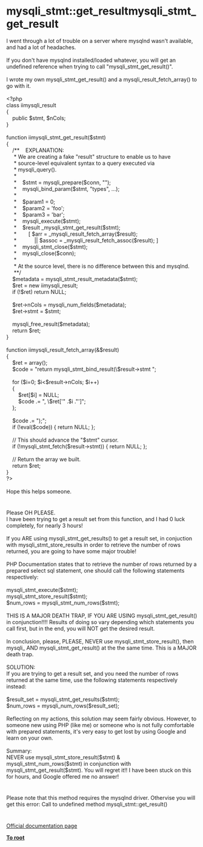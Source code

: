 # mysqli_stmt::get_resultmysqli_stmt_get_result




<div class="phpcode"><span class="html">
I went through a lot of trouble on a server where mysqlnd wasn&apos;t available, and had a lot of headaches.<br><br>If you don&apos;t have mysqlnd installed/loaded whatever, you will get an undefined reference when trying to call &quot;mysqli_stmt_get_result()&quot;.<br><br>I wrote my own mysqli_stmt_get_result() and a mysqli_result_fetch_array() to go with it.<br><br><span class="default">&lt;?php<br></span><span class="keyword">class </span><span class="default">iimysqli_result<br></span><span class="keyword">{<br>&#xA0; &#xA0; public </span><span class="default">$stmt</span><span class="keyword">, </span><span class="default">$nCols</span><span class="keyword">;<br>}&#xA0; &#xA0; <br><br>function </span><span class="default">iimysqli_stmt_get_result</span><span class="keyword">(</span><span class="default">$stmt</span><span class="keyword">)<br>{<br>&#xA0; &#xA0; </span><span class="comment">/**&#xA0; &#xA0; EXPLANATION:<br>&#xA0; &#xA0;&#xA0; * We are creating a fake &quot;result&quot; structure to enable us to have<br>&#xA0; &#xA0;&#xA0; * source-level equivalent syntax to a query executed via<br>&#xA0; &#xA0;&#xA0; * mysqli_query().<br>&#xA0; &#xA0;&#xA0; *<br>&#xA0; &#xA0;&#xA0; *&#xA0; &#xA0; $stmt = mysqli_prepare($conn, &quot;&quot;);<br>&#xA0; &#xA0;&#xA0; *&#xA0; &#xA0; mysqli_bind_param($stmt, &quot;types&quot;, ...);<br>&#xA0; &#xA0;&#xA0; *<br>&#xA0; &#xA0;&#xA0; *&#xA0; &#xA0; $param1 = 0;<br>&#xA0; &#xA0;&#xA0; *&#xA0; &#xA0; $param2 = &apos;foo&apos;;<br>&#xA0; &#xA0;&#xA0; *&#xA0; &#xA0; $param3 = &apos;bar&apos;;<br>&#xA0; &#xA0;&#xA0; *&#xA0; &#xA0; mysqli_execute($stmt);<br>&#xA0; &#xA0;&#xA0; *&#xA0; &#xA0; $result _mysqli_stmt_get_result($stmt);<br>&#xA0; &#xA0;&#xA0; *&#xA0; &#xA0; &#xA0; &#xA0; [ $arr = _mysqli_result_fetch_array($result);<br>&#xA0; &#xA0;&#xA0; *&#xA0; &#xA0; &#xA0; &#xA0; &#xA0; &#xA0; || $assoc = _mysqli_result_fetch_assoc($result); ]<br>&#xA0; &#xA0;&#xA0; *&#xA0; &#xA0; mysqli_stmt_close($stmt);<br>&#xA0; &#xA0;&#xA0; *&#xA0; &#xA0; mysqli_close($conn);<br>&#xA0; &#xA0;&#xA0; *<br>&#xA0; &#xA0;&#xA0; * At the source level, there is no difference between this and mysqlnd.<br>&#xA0; &#xA0;&#xA0; **/<br>&#xA0; &#xA0; </span><span class="default">$metadata </span><span class="keyword">= </span><span class="default">mysqli_stmt_result_metadata</span><span class="keyword">(</span><span class="default">$stmt</span><span class="keyword">);<br>&#xA0; &#xA0; </span><span class="default">$ret </span><span class="keyword">= new </span><span class="default">iimysqli_result</span><span class="keyword">;<br>&#xA0; &#xA0; if (!</span><span class="default">$ret</span><span class="keyword">) return </span><span class="default">NULL</span><span class="keyword">;<br><br>&#xA0; &#xA0; </span><span class="default">$ret</span><span class="keyword">-&gt;</span><span class="default">nCols </span><span class="keyword">= </span><span class="default">mysqli_num_fields</span><span class="keyword">(</span><span class="default">$metadata</span><span class="keyword">);<br>&#xA0; &#xA0; </span><span class="default">$ret</span><span class="keyword">-&gt;</span><span class="default">stmt </span><span class="keyword">= </span><span class="default">$stmt</span><span class="keyword">;<br><br>&#xA0; &#xA0; </span><span class="default">mysqli_free_result</span><span class="keyword">(</span><span class="default">$metadata</span><span class="keyword">);<br>&#xA0; &#xA0; return </span><span class="default">$ret</span><span class="keyword">;<br>}<br><br>function </span><span class="default">iimysqli_result_fetch_array</span><span class="keyword">(&amp;</span><span class="default">$result</span><span class="keyword">)<br>{<br>&#xA0; &#xA0; </span><span class="default">$ret </span><span class="keyword">= array();<br>&#xA0; &#xA0; </span><span class="default">$code </span><span class="keyword">= </span><span class="string">&quot;return mysqli_stmt_bind_result(\$result-&gt;stmt &quot;</span><span class="keyword">;<br><br>&#xA0; &#xA0; for (</span><span class="default">$i</span><span class="keyword">=</span><span class="default">0</span><span class="keyword">; </span><span class="default">$i</span><span class="keyword">&lt;</span><span class="default">$result</span><span class="keyword">-&gt;</span><span class="default">nCols</span><span class="keyword">; </span><span class="default">$i</span><span class="keyword">++)<br>&#xA0; &#xA0; {<br>&#xA0; &#xA0; &#xA0; &#xA0; </span><span class="default">$ret</span><span class="keyword">[</span><span class="default">$i</span><span class="keyword">] = </span><span class="default">NULL</span><span class="keyword">;<br>&#xA0; &#xA0; &#xA0; &#xA0; </span><span class="default">$code </span><span class="keyword">.= </span><span class="string">&quot;, \$ret[&apos;&quot; </span><span class="keyword">.</span><span class="default">$i </span><span class="keyword">.</span><span class="string">&quot;&apos;]&quot;</span><span class="keyword">;<br>&#xA0; &#xA0; };<br><br>&#xA0; &#xA0; </span><span class="default">$code </span><span class="keyword">.= </span><span class="string">&quot;);&quot;</span><span class="keyword">;<br>&#xA0; &#xA0; if (!eval(</span><span class="default">$code</span><span class="keyword">)) { return </span><span class="default">NULL</span><span class="keyword">; };<br><br>&#xA0; &#xA0; </span><span class="comment">// This should advance the &quot;$stmt&quot; cursor.<br>&#xA0; &#xA0; </span><span class="keyword">if (!</span><span class="default">mysqli_stmt_fetch</span><span class="keyword">(</span><span class="default">$result</span><span class="keyword">-&gt;</span><span class="default">stmt</span><span class="keyword">)) { return </span><span class="default">NULL</span><span class="keyword">; };<br><br>&#xA0; &#xA0; </span><span class="comment">// Return the array we built.<br>&#xA0; &#xA0; </span><span class="keyword">return </span><span class="default">$ret</span><span class="keyword">;<br>}<br></span><span class="default">?&gt;<br></span><br>Hope this helps someone.</span>
</div>
  

#


<div class="phpcode"><span class="html">
Please OH PLEASE.<br>I have been trying to get a result set from this function, and I had 0 luck completely, for nearly 3 hours!<br><br>If you ARE using mysqli_stmt_get_results() to get a result set, in conjuction with mysqli_stmt_store_results in order to retrieve the number of rows returned, you are going to have some major trouble!<br><br>PHP Documentation states that to retrieve the number of rows returned by a prepared select sql statement, one should call the following statements respectively:<br><br>mysqli_stmt_execute($stmt);<br>mysqli_stmt_store_result($stmt);<br>$num_rows = mysqli_stmt_num_rows($stmt);<br><br>THIS IS A MAJOR DEATH TRAP, IF YOU ARE USING mysqli_stmt_get_result() in conjunction!!!! Results of doing so vary depending which statements you call first, but in the end, you will NOT get the desired result.<br><br>In conclusion, please, PLEASE, NEVER use mysqli_stmt_store_result(), then mysqli_ AND mysqli_stmt_get_result() at the the same time. This is a MAJOR death trap.<br><br>SOLUTION:<br>If you are trying to get a result set, and you need the number of rows returned at the same time, use the following statements respectively instead:<br><br>$result_set = mysqli_stmt_get_results($stmt);<br>$num_rows = mysqli_num_rows($result_set);<br><br>Reflecting on my actions, this solution may seem fairly obvious. However, to someone new using PHP (like me) or someone who is not fully comfortable with prepared statements, it&apos;s very easy to get lost by using Google and learn on your own.<br><br>Summary:<br>NEVER use mysqli_stmt_store_result($stmt) &amp; mysqli_stmt_num_rows($stmt) in conjunction with mysqli_stmt_get_result($stmt). You will regret it!! I have been stuck on this for hours, and Google offered me no answer!</span>
</div>
  

#


<div class="phpcode"><span class="html">
Please note that this method requires the mysqlnd driver. Othervise you will get this error: Call to undefined method mysqli_stmt::get_result()</span>
</div>
  

#

[Official documentation page](https://www.php.net/manual/en/mysqli-stmt.get-result.php)

**[To root](/README.md)**